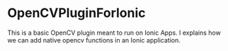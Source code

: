 # OpenCVPluginForIonic
This is a basic OpenCV plugin meant to run on Ionic Apps. I explains how we can add native opencv functions in an Ionic application.
